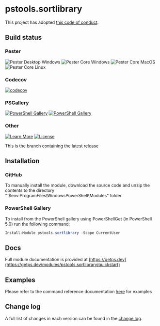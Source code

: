 # pstools.sortlibrary

This project has adopted [this code of conduct](CODE_OF_CONDUCT.md).

## Build status

### Pester

![Pester Desktop Windows](https://github.com/hanpq/pstools.sortlibrary/workflows/Pester%20Desktop%20Windows/badge.svg?branch=main)
![Pester Core Windows](https://github.com/hanpq/pstools.sortlibrary/workflows/Pester%20Core%20Windows/badge.svg?branch=main)
![Pester Core MacOS](https://github.com/hanpq/pstools.sortlibrary/workflows/Pester%20Core%20MacOS/badge.svg?branch=main)
![Pester Core Linux](https://github.com/hanpq/pstools.sortlibrary/workflows/Pester%20Core%20Linux/badge.svg?branch=main)

### Codecov

[![codecov](https://codecov.io/gh/hanpq/pstools.sortlibrary/branch/main/graph/badge.svg)](https://codecov.io/gh/hanpq/pstools.sortlibrary)

### PSGallery

[![PowerShell Gallery](https://img.shields.io/powershellgallery/v/pstools.sortlibrary?label=PSGallery)](https://www.powershellgallery.com/packages/pstools.sortlibrary)
[![PowerShell Gallery](https://img.shields.io/powershellgallery/dt/pstools.sortlibrary?label=PSGallery%20downloads)](https://www.powershellgallery.com/packages/pstools.sortlibrary)

### Other
[![Learn More](https://img.shields.io/badge/Learn%20More-pstools.sortlibrary-success)](https://getps.dev/modules/pstools.sortlibrary/quickstart)
[![License](https://img.shields.io/github/license/hanpq/pstools.sortlibrary)](LICENSE)

This is the branch containing the latest release

## Installation

### GitHub

To manually install the module,
download the source code and unzip the contents to the directory
"`$env:ProgramFiles\WindowsPowerShell\Modules" folder.

### PowerShell Gallery

To install from the PowerShell gallery using PowerShellGet (in PowerShell 5.0)
run the following command:

```powershell
Install-Module pstools.sortlibrary -Scope CurrentUser
```

## Docs

Full module documentation is provided at [https://getps.dev](https://getps.dev/modules/pstools.sortlibrary/quickstart)

## Examples

Please refer to the command reference documentation [here](https://getps.dev/modules/pstools.sortlibrary/quickstart) for examples


## Change log

A full list of changes in each version can be found in the [change log](changelog.json).

